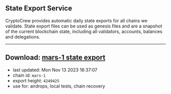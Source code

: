 ## State Export Service
CryptoCrew provides automatic daily state exports for all chains we validate. State export files can be used as genesis files and are a snapshot of the current blockchain state, including all validators, accounts, balances and delegations.

---
**Download: [mars-1 state export](https://dl.ccvalidators.com/SERVICE/mars/mars-1_export_4249425.json)**
---

- last updated: Mon Nov 13 2023 18:37:07
- chain id: `mars-1`
- export height: `4249425`
- use for: airdrops, local tests, chain recovery
